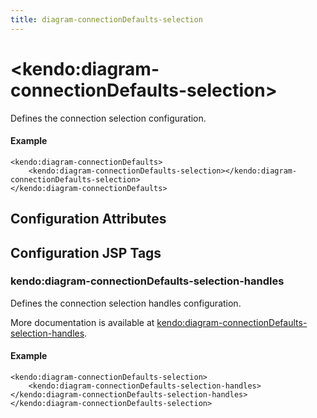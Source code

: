 ```yaml
---
title: diagram-connectionDefaults-selection
---
```


# \<kendo:diagram-connectionDefaults-selection\>

Defines the connection selection configuration.

#### Example
    <kendo:diagram-connectionDefaults>
        <kendo:diagram-connectionDefaults-selection></kendo:diagram-connectionDefaults-selection>
    </kendo:diagram-connectionDefaults>

## Configuration Attributes


##  Configuration JSP Tags

### kendo:diagram-connectionDefaults-selection-handles

Defines the connection selection handles configuration.

More documentation is available at [kendo:diagram-connectionDefaults-selection-handles](/api/wrappers/jsp/diagram/connectiondefaults-selection-handles).

#### Example

    <kendo:diagram-connectionDefaults-selection>
        <kendo:diagram-connectionDefaults-selection-handles></kendo:diagram-connectionDefaults-selection-handles>
    </kendo:diagram-connectionDefaults-selection>

